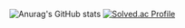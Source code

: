![Anurag's GitHub stats](https://github-readme-stats.vercel.app/api?username=jen454&show_icons=true&theme=radical)
[![Solved.ac Profile](http://mazassumnida.wtf/api/v2/generate_badge?boj=jen454)](https://solved.ac/jen454/)
<!--
**jen454/jen454** is a ✨ _special_ ✨ repository because its `README.md` (this file) appears on your GitHub profile.

Here are some ideas to get you started:

- 🔭 I’m currently working on ...
- 🌱 I’m currently learning ...
- 👯 I’m looking to collaborate on ...
- 🤔 I’m looking for help with ...
- 💬 Ask me about ...
- 📫 How to reach me: ...
- 😄 Pronouns: ...
- ⚡ Fun fact: ...
-->
